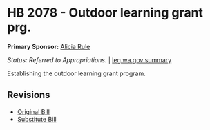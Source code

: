 # HB 2078 - Outdoor learning grant prg.
**Primary Sponsor:** [Alicia Rule](/person/leg/alicia.rule.md)

*Status: Referred to Appropriations.* | [leg.wa.gov summary](https://app.leg.wa.gov/billsummary?BillNumber=2078&Year=2021)

Establishing the outdoor learning grant program.

## Revisions
* [Original Bill](1/)
* [Substitute Bill](S/)